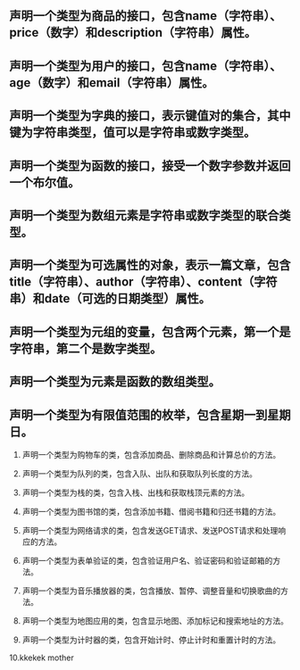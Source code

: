 ## 声明一个类型为商品的接口，包含name（字符串）、price（数字）和description（字符串）属性。

## 声明一个类型为用户的接口，包含name（字符串）、age（数字）和email（字符串）属性。

## 声明一个类型为字典的接口，表示键值对的集合，其中键为字符串类型，值可以是字符串或数字类型。

## 声明一个类型为函数的接口，接受一个数字参数并返回一个布尔值。

## 声明一个类型为数组元素是字符串或数字类型的联合类型。

## 声明一个类型为可选属性的对象，表示一篇文章，包含title（字符串）、author（字符串）、content（字符串）和date（可选的日期类型）属性。

## 声明一个类型为元组的变量，包含两个元素，第一个是字符串，第二个是数字类型。

## 声明一个类型为元素是函数的数组类型。

## 声明一个类型为有限值范围的枚举，包含星期一到星期日。

1. 声明一个类型为购物车的类，包含添加商品、删除商品和计算总价的方法。

2. 声明一个类型为队列的类，包含入队、出队和获取队列长度的方法。

3. 声明一个类型为栈的类，包含入栈、出栈和获取栈顶元素的方法。

4. 声明一个类型为图书馆的类，包含添加书籍、借阅书籍和归还书籍的方法。

5. 声明一个类型为网络请求的类，包含发送GET请求、发送POST请求和处理响应的方法。

6. 声明一个类型为表单验证的类，包含验证用户名、验证密码和验证邮箱的方法。

7. 声明一个类型为音乐播放器的类，包含播放、暂停、调整音量和切换歌曲的方法。

8. 声明一个类型为地图应用的类，包含显示地图、添加标记和搜索地址的方法。

9. 声明一个类型为计时器的类，包含开始计时、停止计时和重置计时的方法。

10.kkekek mother
